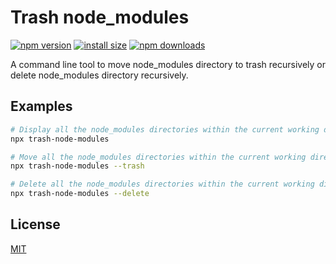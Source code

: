 # Trash node_modules

[![npm version](https://img.shields.io/npm/v/trash-node-modules.svg)](https://www.npmjs.com/package/trash-node-modules)
[![install size](https://packagephobia.now.sh/badge?p=trash-node-modules)](https://packagephobia.now.sh/result?p=trash-node-modules)
[![npm downloads](https://img.shields.io/npm/dm/trash-node-modules.svg)](http://npm-stat.com/charts.html?package=trash-node-modules)

A command line tool to move node_modules directory to trash recursively or delete node_modules directory recursively.

## Examples

```bash
# Display all the node_modules directories within the current working directory recursively
npx trash-node-modules

# Move all the node_modules directories within the current working directory to trash recursively
npx trash-node-modules --trash

# Delete all the node_modules directories within the current working directory recursively
npx trash-node-modules --delete
```

## License

[MIT](./LICENSE)